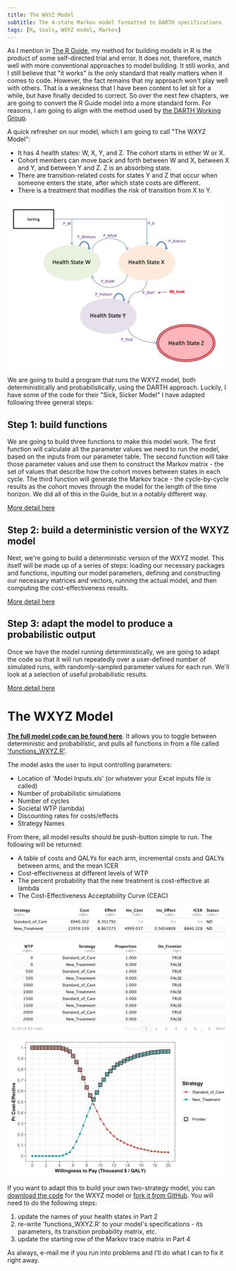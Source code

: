 ```yaml
---
title: The WXYZ Model
subtitle: The 4-state Markov model formatted to DARTH specifications
tags: [R, tools, WXYZ model, Markov]
---
```


As I mention in [The R Guide](http://healthyuncertainty.github.io/RGuide/Introduction), my method for building models in R is the product of some self-directed trial and error. It does not, therefore, match well with more conventional approaches to model building. It still *works*, and I still believe that "it works" is the only standard that really matters when it comes to code. However, the fact remains that my approach won't play well with others. That is a weakness that I have been content to let sit for a while, but have finally decided to correct. So over the next few chapters, we are going to convert the R Guide model into a more standard form. For reasons, I am going to align with the method used by [the DARTH Working Group](http://darthworkgroup.com).

A quick refresher on our model, which I am going to call "The WXYZ Model":

- It has 4 health states: W, X, Y, and Z. The cohort starts in either W or X. 
- Cohort members can move back and forth between W and X, between X and Y, and between Y and Z. Z is an absorbing state.
- There are transition-related costs for states Y and Z that occur when someone enters the state, after which state costs are different.
- There is a treatment that modifies the risk of transition from X to Y.

![A model schematic with bubbles and arrows](https://github.com/HealthyUncertainty/WXYZ-Model/blob/main/WXYZ%20Schematic.jpg?raw=true)

We are going to build a program that runs the WXYZ model, both deterministically and probabilistically, using the DARTH approach. Luckily, I have some of the code for their "Sick, Sicker Model" I have adapted following three general steps:

## Step 1: build functions

We are going to build three functions to make this model work. The first function will calculate all the parameter values we need to run the model, based on the inputs from our parameter table. The second function will take those parameter values and use them to construct the Markov matrix - the set of values that describe how the cohort moves between states in each cycle. The third function will generate the Markov trace - the cycle-by-cycle results as the cohort moves through the model for the length of the time horizon. We did all of this in the Guide, but in a notably different way.

[More detail here](https://healthyuncertainty.github.io/WXYZ-Model/WXYZ-Step1)

## Step 2: build a deterministic version of the WXYZ model

Next, we're going to build a deterministic version of the WXYZ model. This itself will be made up of a series of steps: loading our necessary packages and functions, inputting our model parameters, defining and constructing our necessary matrices and vectors, running the actual model, and then computing the cost-effectiveness results.

[More detail here](https://healthyuncertainty.github.io/WXYZ-Model/WXYZ-Step2)

## Step 3: adapt the model to produce a probabilistic output

Once we have the model running deterministically, we are going to adapt the code so that it will run repeatedly over a user-defined number of simulated runs, with randomly-sampled parameter values for each run. We'll look at a selection of useful probabilistic results.

[More detail here](https://healthyuncertainty.github.io/WXYZ-Model/WXYZ-Step3)

# The WXYZ Model

**[The full model code can be found here](https://github.com/HealthyUncertainty/healthyuncertainty.github.io/blob/master/WXYZ-Model/WXYZ%20model.Rmd)**. It allows you to toggle between deterministic and probabilistic, and pulls all functions in from a file called ['functions_WXYZ.R'](https://github.com/HealthyUncertainty/healthyuncertainty.github.io/blob/master/WXYZ-Model/functions_WXYZ.R).

The model asks the user to input controlling parameters:

- Location of 'Model Inputs.xls' (or whatever your Excel inputs file is called)
- Number of probabilistic simulations
- Number of cycles
- Societal WTP (lambda)
- Discounting rates for costs/effects
- Strategy Names

From there, all model results should be push-button simple to run. The following will be returned:

- A table of costs and QALYs for each arm, incremental costs and QALYs between arms, and the mean ICER
- Cost-effectiveness at different levels of WTP
- The percent probability that the new treatment is cost-effective at lambda
- The Cost-Effectiveness Acceptability Curve (CEAC)

![A table of cost-effectiveness results](https://github.com/HealthyUncertainty/healthyuncertainty.github.io/blob/master/WXYZ-Model/WXYZ%20probabilistic%20output.jpg?raw=true)

![Cost-effectiveness results at different WTP values](https://github.com/HealthyUncertainty/healthyuncertainty.github.io/blob/master/WXYZ-Model/WXYZ%20CEAC%20output.jpg?raw=true)

![A cost-effectiveness acceptability curve](https://github.com/HealthyUncertainty/healthyuncertainty.github.io/blob/master/WXYZ-Model/WXYZ%20CEAC%20curve.jpg?raw=true)

If you want to adapt this to build your own two-strategy model, you can [download the code](https://drive.google.com/drive/folders/1La5HSVNhJBMOsK2f4qIq7K8_uM1vygUJ?usp=sharing) for the WXYZ model or [fork it from GitHub](https://github.com/HealthyUncertainty/WXYZ-Model). You will need to do the following steps:

1. update the names of your health states in Part 2
2. re-write 'functions_WXYZ.R' to your model's specifications - its parameters, its transition probability matrix, etc.
2. update the starting row of the Markov trace matrix in Part 4

As always, e-mail me if you run into problems and I'll do what I can to fix it right away.














